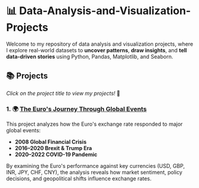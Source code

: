 # 📊 Data-Analysis-and-Visualization-Projects

Welcome to my repository of data analysis and visualization projects, where I explore real-world datasets to **uncover patterns**, **draw insights**, and **tell data-driven stories** using Python, Pandas, Matplotlib, and Seaborn.

## 📚 Projects
*Click on the project title to view my projects!* 🙂

### 1. 🌍 [The Euro's Journey Through Global Events](https://github.com/HildaN-DS/Data-Analysis-and-Visualization-Projects/blob/main/The%20Euro's%20Journey%20Through%20Global%20Events.ipynb)
This project analyzes how the Euro's exchange rate responded to major global events:

- **2008 Global Financial Crisis**
- **2016–2020 Brexit & Trump Era**
- **2020–2022 COVID-19 Pandemic**

By examining the Euro's performance against key currencies (USD, GBP, INR, JPY, CHF, CNY), the analysis reveals how market sentiment, policy decisions, and geopolitical shifts influence exchange rates.

